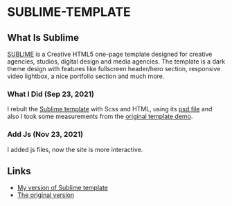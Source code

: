 # SUBLIME-TEMPLATE

## What Is Sublime
 [SUBLIME][original template page] is a Creative HTML5 one-page template designed for creative agencies, studios, digital 
 design and media agencies. The template is a dark theme design with 
 features like fullscreen header/hero section, responsive video lightbox, a nice portfolio section 
 and much more.

### What I Did (Sep 23, 2021)
 I rebult the [Sublime template][original template page] with Scss and HTML, using its [psd file] and also I took some measurements from the [original template demo].
 ### Add Js (Nov 23, 2021)
 I added js files, now the site is more interactive.

## Links
 - [My version of Sublime template][my site demo]
 - [The original version][original template demo] 

[original template page]: https://www.styleshout.com/free-templates/sublime
[original template demo]: https://www.styleshout.com/demo/?theme=sublime
[my site demo]: https://sublime.mehdiessaadi.com
[psd file]: https://themeui.net/sublime-agency-portfolio-free-psd-template
